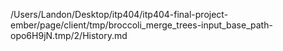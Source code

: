 /Users/Landon/Desktop/itp404/itp404-final-project-ember/page/client/tmp/broccoli_merge_trees-input_base_path-opo6H9jN.tmp/2/History.md